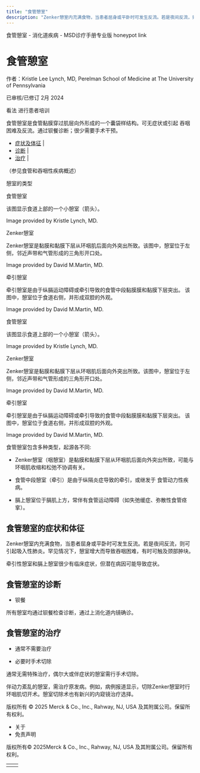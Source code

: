 ```yaml
---
title: "食管憩室"
description: "Zenker憩室内充满食物，当患者屈身或平卧时可发生反流。若是夜间反流，则可引起吸入性肺炎。罕见情况下，憩室增大而导致吞咽困难，有时可触及颈部肿块。"
---
```


﻿食管憩室 \- 消化道疾病 \- MSD诊疗手册专业版 honeypot link

# 食管憩室

作者：Kristle Lee Lynch, MD, Perelman School of Medicine at The University of Pennsylvania

已审核/已修订 2月 2024

看法 进行患者培训

食管憩室是食管黏膜穿过肌层向外形成的一个囊袋样结构。可无症状或引起 吞咽困难及反流。通过钡餐诊断；很少需要手术干预。

- [症状及体征](#症状及体征_v891724_zh) \|
- [诊断](#诊断_v891729_zh) \|
- [治疗](#治疗_v891732_zh) \|

（参见食管和吞咽性疾病概述）

憩室的类型



食管憩室

该图显示食道上部的一个小憩室（箭头）。

Image provided by Kristle Lynch, MD.



Zenker憩室

Zenker憩室是黏膜和黏膜下层从环咽肌后面向外突出所致。该图中，憩室位于左侧，邻近声带和气管形成的三角形开口处。

Image provided by David M.Martin, MD.



牵引憩室

牵引憩室是由于纵膈运动障碍或牵引导致的食管中段黏膜膜和黏膜下层突出。 该图中，憩室位于食道右侧，并形成双腔的外观。

Image provided by David M.Martin, MD.



食管憩室

该图显示食道上部的一个小憩室（箭头）。

Image provided by Kristle Lynch, MD.



Zenker憩室

Zenker憩室是黏膜和黏膜下层从环咽肌后面向外突出所致。该图中，憩室位于左侧，邻近声带和气管形成的三角形开口处。

Image provided by David M.Martin, MD.



牵引憩室

牵引憩室是由于纵膈运动障碍或牵引导致的食管中段黏膜膜和黏膜下层突出。 该图中，憩室位于食道右侧，并形成双腔的外观。

Image provided by David M.Martin, MD.

食管憩室包含多种类型，起源各不同:

- Zenker憩室（咽憩室）是黏膜和黏膜下层从环咽肌后面向外突出所致，可能与环咽肌收缩和松弛不协调有关。

- 食管中段憩室（牵引）是由于纵隔炎症导致的牵引，或继发于 食管动力性疾病。

- 膈上憩室位于膈肌上方，常伴有食管运动障碍（如失弛缓症、弥散性食管痉挛）。


## 食管憩室的症状和体征

Zenker憩室内充满食物，当患者屈身或平卧时可发生反流。若是夜间反流，则可引起吸入性肺炎。罕见情况下，憩室增大而导致吞咽困难，有时可触及颈部肿块。

牵引性憩室和膈上憩室很少有临床症状，但潜在病因可能导致症状。

## 食管憩室的诊断

- 钡餐


所有憩室均通过钡餐检查诊断，通过上消化道内镜确诊。

## 食管憩室的治疗

- 通常不需要治疗

- 必要时手术切除


通常无需特殊治疗，偶尔大或伴症状的憩室需行手术切除。

伴动力紊乱的憩室，需治疗原发病。例如，病例报道显示，切除Zenker憩室时行环咽肌切开术。憩室切除术也有新兴的内窥镜治疗选择。



版权所有 © 2025
Merck & Co., Inc., Rahway, NJ, USA 及其附属公司。保留所有权利。

- 关于
- 免责声明

版权所有© 2025Merck & Co., Inc., Rahway, NJ, USA 及其附属公司。保留所有权利。

|     |     |
| --- | --- |
|  |  |
